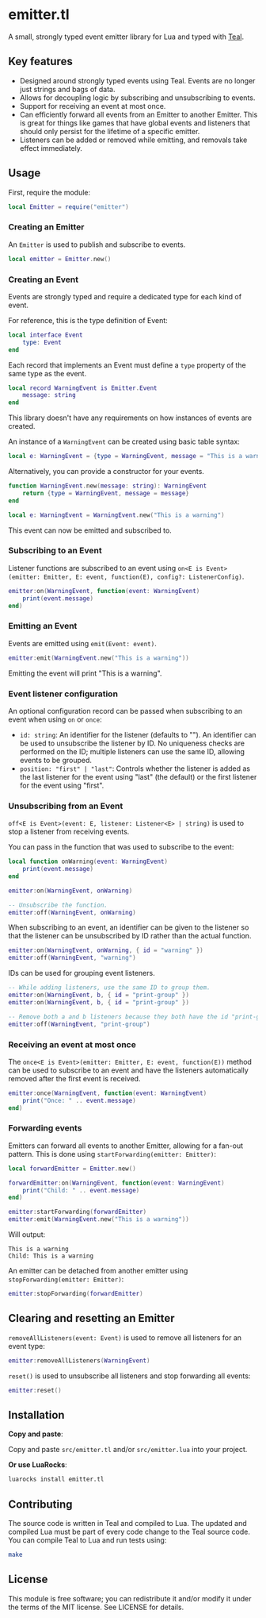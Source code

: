# emitter.tl

A small, strongly typed event emitter library for Lua and typed with
[Teal](https://github.com/teal-language/tl).

## Key features

* Designed around strongly typed events using Teal. Events are no longer just
  strings and bags of data.
* Allows for decoupling logic by subscribing and unsubscribing to events.
* Support for receiving an event at most once.
* Can efficiently forward all events from an Emitter to another Emitter.
  This is great for things like games that have global events and listeners
  that should only persist for the lifetime of a specific emitter.
* Listeners can be added or removed while emitting, and removals take effect
  immediately.

## Usage

First, require the module:

```lua
local Emitter = require("emitter")
```

### Creating an Emitter

An `Emitter` is used to publish and subscribe to events.

```lua
local emitter = Emitter.new()
```

### Creating an Event

Events are strongly typed and require a dedicated type for each kind of event.

For reference, this is the type definition of Event:

```lua
local interface Event
    type: Event
end
```

Each record that implements an Event must define a `type` property of the same
type as the event.

```lua
local record WarningEvent is Emitter.Event
    message: string
end
```

This library doesn't have any requirements on how instances of events are
created.

An instance of a `WarningEvent` can be created using basic table syntax:

```lua
local e: WarningEvent = {type = WarningEvent, message = "This is a warning"}
```

Alternatively, you can provide a constructor for your events.

```lua
function WarningEvent.new(message: string): WarningEvent
    return {type = WarningEvent, message = message}
end

local e: WarningEvent = WarningEvent.new("This is a warning")
```

This event can now be emitted and subscribed to.

### Subscribing to an Event

Listener functions are subscribed to an event using
`on<E is Event>(emitter: Emitter, E: event, function(E), config?: ListenerConfig)`.

```lua
emitter:on(WarningEvent, function(event: WarningEvent)
    print(event.message)
end)
```

### Emitting an Event

Events are emitted using `emit(Event: event)`.

```lua
emitter:emit(WarningEvent.new("This is a warning"))
```

Emitting the event will print "This is a warning".

### Event listener configuration

An optional configuration record can be passed when subscribing to an event
when using `on` or `once`:

* `id: string`: An identifier for the listener (defaults to ""). An identifier
  can be used to unsubscribe the listener by ID. No uniqueness checks are
  performed on the ID; multiple listeners can use the same ID, allowing events
  to be grouped.
* `position: "first" | "last"`: Controls whether the listener is added as the
  last listener for the event using "last" (the default) or the first listener
  for the event using "first".

### Unsubscribing from an Event

`off<E is Event>(event: E, listener: Listener<E> | string)` is used to
stop a listener from receiving events.

You can pass in the function that was used to subscribe to the event:

```lua
local function onWarning(event: WarningEvent)
    print(event.message)
end

emitter:on(WarningEvent, onWarning)

-- Unsubscribe the function.
emitter:off(WarningEvent, onWarning)
```

When subscribing to an event, an identifier can be given to the listener
so that the listener can be unsubscribed by ID rather than the actual function.

```lua
emitter:on(WarningEvent, onWarning, { id = "warning" })
emitter:off(WarningEvent, "warning")
```

IDs can be used for grouping event listeners.

```lua
-- While adding listeners, use the same ID to group them.
emitter:on(WarningEvent, b, { id = "print-group" })
emitter:on(WarningEvent, b, { id = "print-group" })

-- Remove both a and b listeners because they both have the id "print-group".
emitter:off(WarningEvent, "print-group")
```

### Receiving an event at most once

The `once<E is Event>(emitter: Emitter, E: event, function(E))` method can be
used to subscribe to an event and have the listeners automatically removed
after the first event is received.

```lua
emitter:once(WarningEvent, function(event: WarningEvent)
    print("Once: " .. event.message)
end)
```

### Forwarding events

Emitters can forward all events to another Emitter, allowing for a fan-out
pattern. This is done using `startForwarding(emitter: Emitter)`:

```lua
local forwardEmitter = Emitter.new()

forwardEmitter:on(WarningEvent, function(event: WarningEvent)
    print("Child: " .. event.message)
end)

emitter:startForwarding(forwardEmitter)
emitter:emit(WarningEvent.new("This is a warning"))
```

Will output:

```text
This is a warning
Child: This is a warning
```

An emitter can be detached from another emitter using
`stopForwarding(emitter: Emitter)`:

```lua
emitter:stopForwarding(forwardEmitter)
```

## Clearing and resetting an Emitter

`removeAllListeners(event: Event)` is used to remove all listeners for
an event type:

```lua
emitter:removeAllListeners(WarningEvent)
```

`reset()` is used to unsubscribe all listeners and stop forwarding all events:

```lua
emitter:reset()
```

## Installation

**Copy and paste**:

Copy and paste `src/emitter.tl` and/or `src/emitter.lua` into your project.

**Or use LuaRocks**:

```sh
luarocks install emitter.tl
```

## Contributing

The source code is written in Teal and compiled to Lua. The updated and
compiled Lua must be part of every code change to the Teal source code.
You can compile Teal to Lua and run tests using:

```sh
make
```

## License

This module is free software; you can redistribute it and/or modify it under
the terms of the MIT license. See LICENSE for details.
